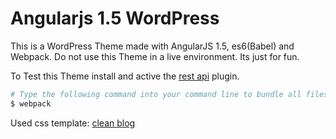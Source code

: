 # Angularjs 1.5 WordPress 

This is a WordPress Theme made with AngularJS 1.5, es6(Babel) and Webpack. Do not use this Theme in a live environment. Its just for fun.

To Test this Theme install and active the [rest api](https://wordpress.org/plugins/rest-api/) plugin.

```sh
# Type the following command into your command line to bundle all files:
$ webpack
```

Used css template: [clean blog](https://startbootstrap.com/template-overviews/clean-blog/)
